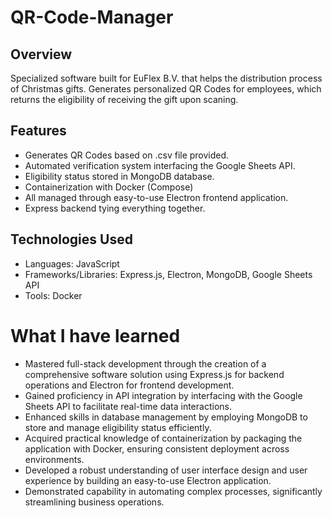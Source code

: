 # QR-Code-Manager

## Overview
Specialized software built for EuFlex B.V. that helps the distribution process of Christmas gifts. Generates personalized QR Codes for employees, which returns the eligibility of receiving the gift upon scaning.

## Features
- Generates QR Codes based on .csv file provided.
- Automated verification system interfacing the Google Sheets API.
- Eligibility status stored in MongoDB database.
- Containerization with Docker (Compose)
- All managed through easy-to-use Electron frontend application.
- Express backend tying everything together.

## Technologies Used
- Languages: JavaScript
- Frameworks/Libraries: Express.js, Electron, MongoDB, Google Sheets API
- Tools: Docker

# What I have learned
- Mastered full-stack development through the creation of a comprehensive software solution using Express.js for backend operations and Electron for frontend development.
- Gained proficiency in API integration by interfacing with the Google Sheets API to facilitate real-time data interactions.
- Enhanced skills in database management by employing MongoDB to store and manage eligibility status efficiently.
- Acquired practical knowledge of containerization by packaging the application with Docker, ensuring consistent deployment across environments.
- Developed a robust understanding of user interface design and user experience by building an easy-to-use Electron application.
- Demonstrated capability in automating complex processes, significantly streamlining business operations.
